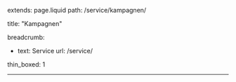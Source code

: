 extends: page.liquid
path: /service/kampagnen/

title: "Kampagnen"

breadcrumb:
 - text: Service
   url: /service/

thin_boxed: 1

---
